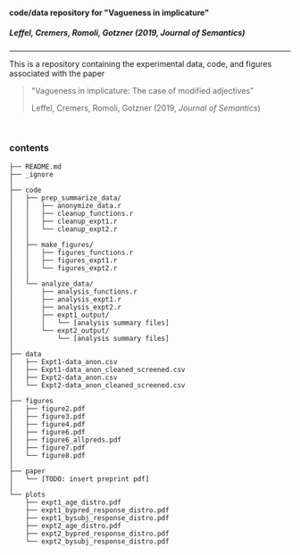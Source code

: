 
#### code/data repository for "Vagueness in implicature"  

##### Leffel, Cremers, Romoli, Gotzner (2019, *Journal of Semantics*)
<hr>

This is a repository containing the experimental data, code, and figures associated with the paper
> "Vagueness in implicature: The case of modified adjectives" 
> 
> Leffel, Cremers, Romoli, Gotzner (2019, *Journal of Semantics*) 

<br>




### contents

```
├── README.md
├── _ignore
│
├── code
│   ├── prep_summarize_data/
│   │   ├── anonymize_data.r
│   │   ├── cleanup_functions.r
│   │   ├── cleanup_expt1.r
│   │   └── cleanup_expt2.r
│   │
│   ├── make_figures/
│   │   ├── figures_functions.r
│   │   ├── figures_expt1.r
│   │   └── figures_expt2.r
│   │
│   └── analyze_data/
│       ├── analysis_functions.r
│       ├── analysis_expt1.r
│       ├── analysis_expt2.r
│       ├── expt1_output/
│       │   └── [analysis summary files]
│       └── expt2_output/
│           └── [analysis summary files]
│
├── data
│   ├── Expt1-data_anon.csv
│   ├── Expt1-data_anon_cleaned_screened.csv
│   ├── Expt2-data_anon.csv
│   └── Expt2-data_anon_cleaned_screened.csv
│
├── figures
│   ├── figure2.pdf
│   ├── figure3.pdf
│   ├── figure4.pdf
│   ├── figure6.pdf
│   ├── figure6_allpreds.pdf
│   ├── figure7.pdf
│   └── figure8.pdf
│
├── paper
│   └── [TODO: insert preprint pdf]
│
└── plots
    ├── expt1_age_distro.pdf
    ├── expt1_bypred_response_distro.pdf
    ├── expt1_bysubj_response_distro.pdf
    ├── expt2_age_distro.pdf
    ├── expt2_bypred_response_distro.pdf
    └── expt2_bysubj_response_distro.pdf
```



